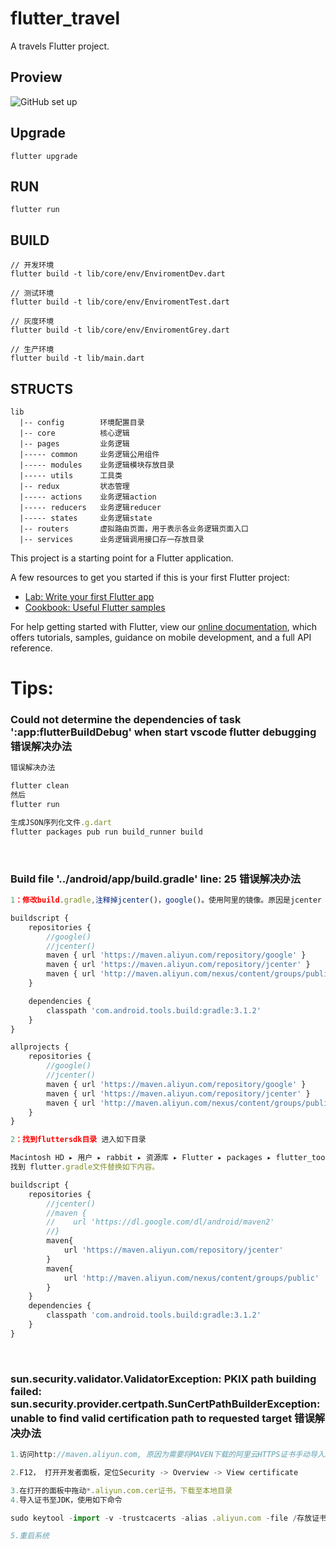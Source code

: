 # flutter_travel

A travels Flutter project. 

## Proview
![GitHub set up](snapshot/demo1.gif)

## Upgrade
```shell 
flutter upgrade
```

## RUN
```shell
flutter run 
```

## BUILD
```shell
// 开发环境 
flutter build -t lib/core/env/EnviromentDev.dart

// 测试环境
flutter build -t lib/core/env/EnviromentTest.dart

// 灰度环境
flutter build -t lib/core/env/EnviromentGrey.dart

// 生产环境
flutter build -t lib/main.dart
```

## STRUCTS
```shell
lib
  |-- config 		环境配置目录
  |-- core   		核心逻辑
  |-- pages  		业务逻辑
  |----- common  	业务逻辑公用组件
  |----- modules 	业务逻辑模块存放目录
  |----- utils 		工具类 
  |-- redux  		状态管理
  |----- actions 	业务逻辑action
  |----- reducers 	业务逻辑reducer
  |----- states 	业务逻辑state
  |-- routers 		虚拟路由页面，用于表示各业务逻辑页面入口
  |-- services 		业务逻辑调用接口存一存放目录
```

This project is a starting point for a Flutter application.

A few resources to get you started if this is your first Flutter project:

- [Lab: Write your first Flutter app](https://flutter.io/docs/get-started/codelab)
- [Cookbook: Useful Flutter samples](https://flutter.io/docs/cookbook)

For help getting started with Flutter, view our 
[online documentation](https://flutter.io/docs), which offers tutorials, 
samples, guidance on mobile development, and a full API reference.

# Tips:
### Could not determine the dependencies of task ':app:flutterBuildDebug' when start vscode flutter debugging 错误解决办法
```javascript
错误解决办法

flutter clean
然后
flutter run

生成JSON序列化文件.g.dart
flutter packages pub run build_runner build
```

<br/>

### Build file '../android/app/build.gradle' line: 25 错误解决办法
```javascript
1：修改build.gradle,注释掉jcenter()，google()。使用阿里的镜像。原因是jcenter google库无法访问到导致的问题。

buildscript {
    repositories {
        //google()
        //jcenter()
        maven { url 'https://maven.aliyun.com/repository/google' }
        maven { url 'https://maven.aliyun.com/repository/jcenter' }
        maven { url 'http://maven.aliyun.com/nexus/content/groups/public' }
    }

    dependencies {
        classpath 'com.android.tools.build:gradle:3.1.2'
    }
}

allprojects {
    repositories {
        //google()
        //jcenter()
        maven { url 'https://maven.aliyun.com/repository/google' }
        maven { url 'https://maven.aliyun.com/repository/jcenter' }
        maven { url 'http://maven.aliyun.com/nexus/content/groups/public' }
    }
}

2：找到fluttersdk目录 进入如下目录

Macintosh HD⁩ ▸ ⁨用户⁩ ▸ ⁨rabbit⁩ ▸ ⁨资源库⁩ ▸ ⁨Flutter⁩ ▸ ⁨packages⁩ ▸ ⁨flutter_tools⁩ ▸ ⁨gradle⁩
找到 flutter.gradle文件替换如下内容。

​buildscript {
    repositories {
        //jcenter()
        //maven {
        //    url 'https://dl.google.com/dl/android/maven2'
        //}
        maven{
            url 'https://maven.aliyun.com/repository/jcenter'
        }
        maven{
            url 'http://maven.aliyun.com/nexus/content/groups/public'
        }
    }
    dependencies {
        classpath 'com.android.tools.build:gradle:3.1.2'
    }
}
```

<br/>

### sun.security.validator.ValidatorException: PKIX path building failed: sun.security.provider.certpath.SunCertPathBuilderException: unable to find valid certification path to requested target 错误解决办法
```javascript
1.访问http://maven.aliyun.com, 原因为需要将MAVEN下载的阿里云HTTPS证书手动导入JDK中认证

2.F12， 打开开发者面板，定位Security -> Overview -> View certificate

3.在打开的面板中拖动*.aliyun.com.cer证书，下载至本地目录
4.导入证书至JDK，使用如下命令

sudo keytool -import -v -trustcacerts -alias .aliyun.com -file /存放证书路径/*.aliyun.com.cer -keystore /JDK路径/Contents/Home/jre/lib/security/cacerts -keypass changeit -storepass changeit

5.重启系统
```